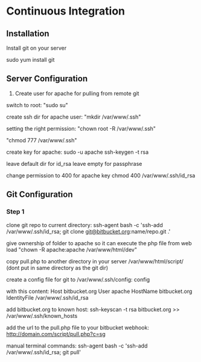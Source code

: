 # Continuous Integration

## Installation
Install git on your server

sudo yum install git

## Server Configuration

1. Create user for apache for pulling from remote git

switch to root:
"sudo su"

create ssh dir for apache user:
"mkdir /var/www/.ssh"

setting the right permission:
"chown root -R /var/www/.ssh"

"chmod 777 /var/www/.ssh"

create key for apache:
sudo -u apache ssh-keygen -t rsa

leave default dir for id_rsa
leave empty for passphrase

change permission to 400 for apache key
chmod 400 /var/www/.ssh/id_rsa


## Git Configuration

### Step 1

clone git repo to current directory:
ssh-agent bash -c 'ssh-add /var/www/.ssh/id_rsa; git clone git@bitbucket.org:name/repo.git .'

give ownership of folder to apache so it can execute the php file from web load
"chown -R apache:apache /var/www/html/dev"

copy pull.php to another directory in your server /var/www/html/script/ (dont put in same directory as the git dir)

create a config file for git to /var/www/.ssh/config:
config

with this content:
Host bitbucket.org 
 User apache
 HostName bitbucket.org 
 IdentityFile /var/www/.ssh/id_rsa

add bitbucket.org to known host:
ssh-keyscan -t rsa bitbucket.org >> /var/www/.ssh/known_hosts

add the url to the pull.php file to your bitbucket webhook:
http://domain.com/script/pull.php?c=sg

manual terminal commands:
ssh-agent bash -c 'ssh-add /var/www/.ssh/id_rsa; git pull'




